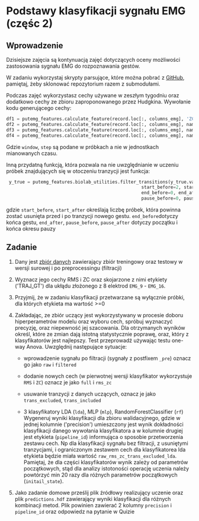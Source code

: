 <!-- for math equations - MathJax -->
<script src='https://cdnjs.cloudflare.com/ajax/libs/mathjax/2.7.4/MathJax.js?config=default'></script>
# Podstawy klasyfikacji sygnału EMG (częśc 2)

## Wprowadzenie
Dzisiejsze zajęcia są kontynuacją zajęć dotyczących oceny możliwości zastosowania sygnału EMG do rozpoznawania gestów.

W zadaniu wykorzystaj skrypty parsujące, które można pobrać z [GitHub](https://github.com/biolab-put/putemg_features.git), pamiętaj, żeby sklonować repozytorium razem z submodułami.

Podczas zajęć wykorzystasz cechy używane w zeszłym tygodniu oraz dodatkowo cechy ze zbioru zaproponowanego przez Hudgkina.
Wywołanie kodu generującego cechy:
``` python
df1 = putemg_features.calculate_feature(record.loc[:, columns_emg], 'ZC', window=500, step=250, threshold=30)
df2 = putemg_features.calculate_feature(record.loc[:, columns_emg], name='RMS', window=500, step=250)
df3 = putemg_features.calculate_feature(record.loc[:, columns_emg], name='SSC', window=500, step=250, threshold=16)
df4 = putemg_features.calculate_feature(record.loc[:, columns_emg], name='WL', window=500, step=250)
```
Gdzie `window`, `step` są podane w próbkach a nie w jednostkach mianowanych czasu.

Inną przydatną funkcją, która pozwala na nie uwzględnianie w uczeniu próbek znajdujących się w otoczeniu tranzycji jest funkcja:
``` python
 y_true = putemg_features.biolab_utilities.filter_transitions(y_true.values,
                                                   start_before=2, start_after=1,
                                                   end_before=0, end_after=0,
                                                   pause_before=0, pause_after=4)
```

gdzie `start_before`, `start_after` określają liczbę próbek, która powinna zostać usunięta przed i po tranzycji  nowego gestu.  `end_before`dotyczy końca gestu,  `end_after`,  `pause_before`, `pause_after` dotyczy początku i końca okresu pauzy

## Zadanie
1. Dany jest [zbiór danych](https://chmura.put.poznan.pl/s/iuvJ6vRXAeyiEOh) zawierający zbiór treningowy oraz testowy w wersji surowej i po preprocessingu (filtracji)
2. Wyznacz jego cechy RMS i ZC oraz skojarzone z nimi etykiety ('TRAJ_GT') dla ukłądu złożonego z 8 elektrod `EMG_9` - `EMG_16`.
3. Przyjmij, że w zadaniu klasyfikacji przetwarzane są wyłącznie próbki, dla których etykieta ma wartość >=0
4. Zakładając, ze zbiór uczący jest wykorzystywany w procesie doboru hiperperametrów modelu oraz wyboru cech, spróbuj wyznaczyć precyzję, oraz niepewność jej szacowania. Dla otrzymanych wyników określ, które ze zmian dają istotną statystycznie poprawę, oraz, który z klasyfikatorów jest najlepszy. Test przeprowadź używając testu one-way Anova. Uwzględnij następujące sytuacje:
   - wprowadzenie sygnału po filtracji (sygnały z postfixem `_pre`) oznacz go jako `raw` i `filtered`
  
   - dodanie nowych cech (w pierwotnej wersji klasyfikator wykorzystuje `RMS` i `ZC`) oznacz je jako `full` i `rms_zc`
   - usuwanie tranzycji z danych uczących, oznacz je jako `trans_excluded`, `trans_included`
   - 3 klasyfikatory LDA (`lda`), MLP (`mlp`), RandomForestClassifier (`rf`)
Wygeneruj wyniki klasyfikacji dla zbioru walidacyjnego, gdzie w jednej kolumnie ('precision') umieszczony jest wynik dokładności klasyfikacji danego wywołania klasyfikatora a w kolumnie drugiej jest etykieta (`pipeline_id`) informująca o sposobie przetworzenia zestawu cech. Np dla klasyfikacji sygnału bez filtracji, z usuniętymi tranzycjami, i ograniczonym zestawem cech dla klasyfikatorea lda etykieta będzie miała wartość `raw_rms_zc_trans_excluded_lda`. 
Pamiętaj, że dla części klasyfikatorów wynik zależy od parametrów początkowych, stąd dla analizy istotoności operację uczenia należy powtórzyć min 20 razy dla różnych parametrów początkowych (`initail_state`).


3.  Jako zadanie domowe prześlij plik źródłowy realizujący uczenie oraz plik `predictions.hdf` zawierający wyniki klasyfikacji dla różnych kombinacji metod. Plik powinien zawierać 2 kolumny `precision` i `pipeline_id` oraz odpowiedz na pytanie w Quizie



 